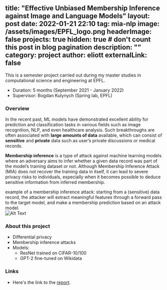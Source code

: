 title: "Effective Unbiased Membership Inference against Image and Language Models"
layout: post
date: 2022-01-21 22:10
tag: mia-nlp
image: /assets/images/EPFL_logo.png
headerImage: false
projects: true
hidden: true # don't count this post in blog pagination
description: ""
category: project
author: eliott
externalLink: false
---

This is a semester project carried out during my master studies in computational science and engineering at EPFL. 
* Duration: 5 months (September 2021 - January 2022)
* Supervisor: Bogdan Kulynych (Spring lab, EPFL) 

### Overview

In the recent past, ML models have demonstrated excellent ability for prediction and classification tasks in various fields such as image recognition, NLP, and even healthcare analysis. Such breakthroughs are often associated with **large amounts of data** available, which can consist of **sensitive** and **private** data such as user’s private discussions or medical records.


**Membership inference** is a type of attack against machine learning models where an adversary aims to infer whether a given data record was part of the model’s training dataset or not. Although Membership Inference Attack (MIA) does not recover the training data in itself, it can lead to severe privacy risks to individuals, especially when it becomes possible to deduce sensitive information from inferred membership.

<figcaption class="caption">example of a membership inference attack: starting from a (sensitive) data record, the attacker will extract meaningful features through a forward pass to the target model, and make a membership prediction based on an attack model.</figcaption>
<img class="image" src="/assets/images/semester1/mia.png" alt="Alt Text">


### About this project
* Differential privacy
* Membership inference attacks
* Models:
    * ResNet trained on CIFAR-10/100
    * GPT-2 fine-tuned on Wikidata 


### Links
* Here's the link to the [report](/assets/projectreports/membership_inference_report.pdf). 
